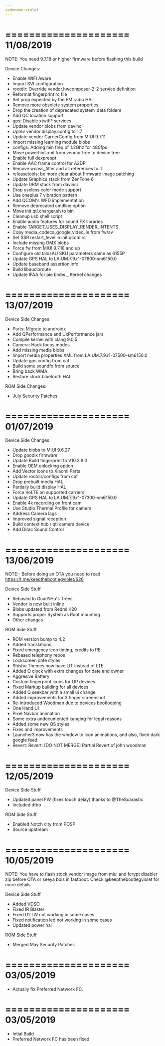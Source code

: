 ```yaml
---
codename:violet
---
```


=====================
    11/08/2019
=====================

NOTE: You need 9.7.18 or higher firmware before flashing this build

Device Changes:
- Enable WIFI Aware
- Import SVI configuration
- rootdir: Override vendor.hwcomposer-2-2 service definition
- Reformat fingerprint rc file
- Set prop expected by the FM radio HAL
- Remove more obsolete system properties
- Drop the creation of deprecated system_data folders
- Add QC location support
- gps: Disable xtwifi* services
- Update vendor blobs from davinci
- Uprev vendor.display.config to 1.7
- Update vendor CarrierConfig from MIUI 9.7.11
- Import missing learning module blobs
- configs: Adding min freq of 1.2Ghz for 480fps
- Move powerhint.xml from vendor tree to device tree
- Enable full dexpreopt
- Enable AAC frame control for A2DP
- Remove wcnss_filter and all references to it
- releasetools: be more clear about firmware image patching
- Update Graphics stack from ZenFone 6
- Update DRM stack from davinci
- Drop useless color mode support
- Use oneplus 7 vibration pattern
- Add QCOM's WFD implementation
- Remove deprecated cmdline option
- Move init.qti.charger.sh to bin
- Cleanup usb shell script
- Enable audio features for sound FX libraries
- Enable TARGET_USES_DISPLAY_RENDER_INTENTS
- Copy media_codecs_google_video_le from fw/av
- Set SSR restart_level in init.qcom.rc
- Include missing OMX blobs
- Force fw from MIUI 9.7.18 and up
- Configure old talosAU SKU parameters same as 6155P
- Update GPS HAL to LA.UM.7.9.r1-07800-sm6150.0
- Update baseband assertion info
- Build libaudioroute
- Update IFAA for pie blobs
_ Kernel changes

=====================
    13/07/2019
=====================

Device Side Changes
- Parts: Migrate to androidx
- Add QPerformance and UxPerformance jars
- Compile kernel with clang 9.0.5
- Camera: Hack focus modes
- Add missing media blobs
- Import media properties XML from LA.UM.7.9.r1-07500-sm6150.0
- Update gps config from caf
- Build some soundfx from source
- Bring back WMA
- Restore stock bluetooth HAL

ROM Side Changes:
- July Security Patches

=====================
    01/07/2019
=====================

Device Side Changes
- Update blobs to MIUI 9.6.27
- Drop goodix firmware
- Update Build fingerprint to V10.3.9.0
- Enable OEM unlocking option
- Add Vector icons to Xiaomi Parts
- Update rootdir/configs from caf
- Drop prebuilt media HAL
- Partially  build display HAL
- Force VoLTE on supported carriers
- Update GPS HAL to  LA.UM.7.9.r1-07300-sm6150.0
- Enable 4k recording on front cam
- Use Studio Thermal Profile for camera
- Address Camera lags
- Improved signal reception
- Build context hub / qti camera device
- Add Dirac Sound Control

=====================
    13/06/2019
=====================

NOTE:- Before doing an OTA you need to read https://t.me/keepthebootlegviolet/626

Device Side Stuff
* Rebased to GuaiYiHu's Trees
* Vendor is now built inline
* Blobs updated from Redmi K20
* Supports proper System as Root mounting
* Other changes

ROM Side Stuff
* ROM version bump to 4.2
* Added translations
* Fixed emergency icon tinting, credits to PE
* Rebased telephony repos
* Lockscreen date styles
* Shishu Themes now have LIT instead of LTE
* Added Q clock with extra changes for date and owner
* Aggresive Battery
* Custom fingerprint icons for OP devices
* Fixed Markup building for all devices
* Added Q seekbar with a small ui change
* Added improvements for 3 finger screenshot
* Re-introduced Woodman due to devices bootlooping
* One Hand UI
* Pixel Navbar animation
* Some extra undocumented kanging for legal reasons
* Added some new QS styles
* Fixes and improvements
* Launcher3 now has the window to icon animations, and also, fixed dark google feed
* Revert: Revert: [DO NOT MERGE] Partial Revert of john woodman

=====================
    12/05/2019
=====================

Device Side Stuff
* Updated panel FW (fixes touch delay) thanks to @TheScarastic
* Included dtbo

ROM Side Stuff
* Enabled Notch city from POSP
* Source upstream

=====================
    10/05/2019
=====================

NOTE: You have to flash stock vendor image from miui and fcrypt disabler zip before OTA or seeya bois in fastboot. Check @keepthebootlegviolet for more details

Device Side Stuff
* Added VDSO
* Fixed IR Blaster
* Fixed D2TW not working in some cases
* Fixed notification led not working in some cases
* Updated power hal

ROM Side Stuff
* Merged May Security Patches

=====================
    03/05/2019
=====================

* Actually fix Preferred Network FC.

=====================
    03/05/2019
=====================

* Intial Build
* Preferred Network FC has been fixed
